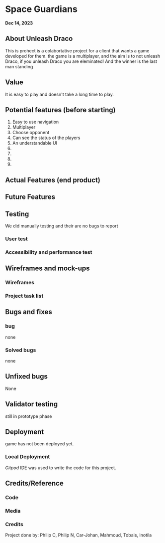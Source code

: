 # Space Guardians

**Dec 14, 2023**

##  About Unleash Draco

This is prohect is a colabortative project for a client that wants a game developed for them. the game is a multiplayer, 
and the aim is to not unleash Draco, if you unleash Draco you are eleminated! And the winner is the last man standing

## Value

It is easy to play and doesn't take a long time to play.

## Potential features (before starting)

1. Easy to use navigation
2. Multiplayer
3. Choose opponent
4. Can see the status of the players
5. An understandable UI
6. 
7. 
8. 
9. 

## Actual Features (end product)

## Future Features

## Testing

We did manually testing and their are no bugs to report
 
### User test

### Accessibility and performance test

## Wireframes and mock-ups

### Wireframes

### Project task list 

## Bugs and fixes

### bug 
none

### Solved bugs

none

## Unfixed bugs

None

## Validator testing

still in prototype phase

## Deployment

game has not been deployed yet.

### Local Deployment

*Gitpod* IDE was used to write the code for this project.

## Credits/Reference 


### Code

### Media

### Credits 

Project done by: Philip C, Philip N, Car-Johan, Mahmoud, Tobais, Inotila